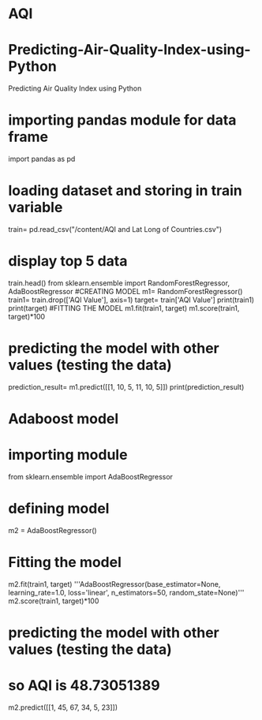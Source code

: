 # AQI

# Predicting-Air-Quality-Index-using-Python
Predicting Air Quality Index using Python
# importing pandas module for data frame
import pandas as pd
# loading dataset and storing in train variable
train= pd.read_csv("/content/AQI and Lat Long of Countries.csv")
# display top 5 data
train.head()
from sklearn.ensemble import RandomForestRegressor, AdaBoostRegressor
#CREATING MODEL
m1= RandomForestRegressor()
train1= train.drop(['AQI Value'], axis=1)
target= train['AQI Value']
print(train1)
print(target)
#FITTING THE MODEL
m1.fit(train1, target)
m1.score(train1, target)*100
# predicting the model with other values (testing the data)
prediction_result= m1.predict([[1, 10, 5, 11, 10, 5]])
print(prediction_result)
# Adaboost model
# importing module
from sklearn.ensemble import AdaBoostRegressor
# defining model
m2 = AdaBoostRegressor()
# Fitting the model
m2.fit(train1, target)
'''AdaBoostRegressor(base_estimator=None, learning_rate=1.0, loss='linear',
                  n_estimators=50, random_state=None)'''
m2.score(train1, target)*100
# predicting the model with other values (testing the data)
# so AQI is 48.73051389
m2.predict([[1, 45, 67, 34, 5, 23]])
